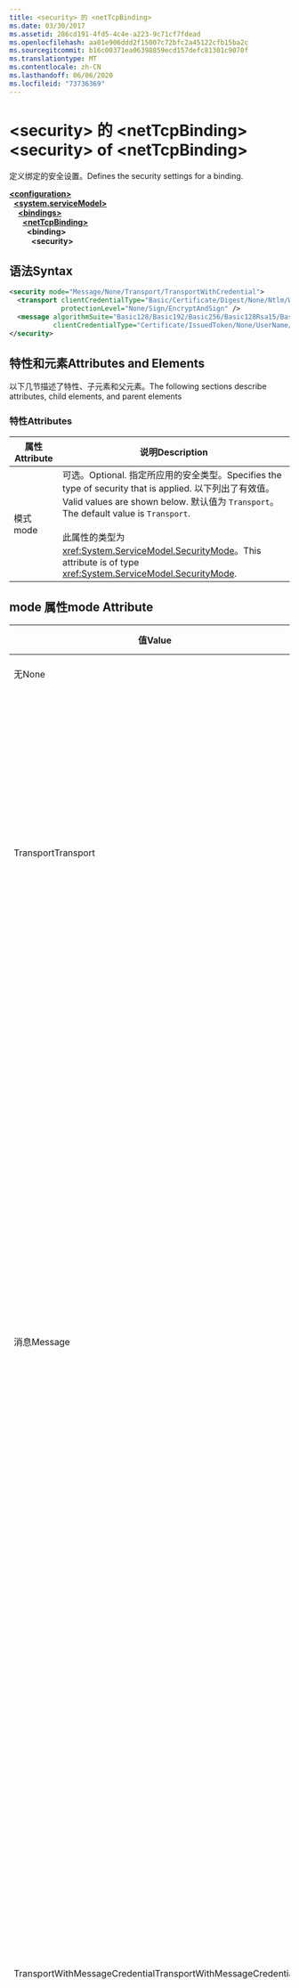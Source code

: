 ```yaml
---
title: <security> 的 <netTcpBinding>
ms.date: 03/30/2017
ms.assetid: 286cd191-4fd5-4c4e-a223-9c71cf7fdead
ms.openlocfilehash: aa01e906ddd2f15007c72bfc2a45122cfb15ba2c
ms.sourcegitcommit: b16c00371ea06398859ecd157defc81301c9070f
ms.translationtype: MT
ms.contentlocale: zh-CN
ms.lasthandoff: 06/06/2020
ms.locfileid: "73736369"
---
```

# <a name="security-of-nettcpbinding"></a><span data-ttu-id="b2dfa-102">\<security> 的 \<netTcpBinding></span><span class="sxs-lookup"><span data-stu-id="b2dfa-102">\<security> of \<netTcpBinding></span></span>
<span data-ttu-id="b2dfa-103">定义绑定的安全设置。</span><span class="sxs-lookup"><span data-stu-id="b2dfa-103">Defines the security settings for a binding.</span></span>  
  
[**\<configuration>**](../configuration-element.md)\
&nbsp;&nbsp;[**\<system.serviceModel>**](system-servicemodel.md)\
&nbsp;&nbsp;&nbsp;&nbsp;[**\<bindings>**](bindings.md)\
&nbsp;&nbsp;&nbsp;&nbsp;&nbsp;&nbsp;[**\<netTcpBinding>**](nettcpbinding.md)\
&nbsp;&nbsp;&nbsp;&nbsp;&nbsp;&nbsp;&nbsp;&nbsp;**\<binding>**\
&nbsp;&nbsp;&nbsp;&nbsp;&nbsp;&nbsp;&nbsp;&nbsp;&nbsp;&nbsp;**\<security>**  
  
## <a name="syntax"></a><span data-ttu-id="b2dfa-104">语法</span><span class="sxs-lookup"><span data-stu-id="b2dfa-104">Syntax</span></span>  
  
```xml  
<security mode="Message/None/Transport/TransportWithCredential">
  <transport clientCredentialType="Basic/Certificate/Digest/None/Ntlm/Windows"
             protectionLevel="None/Sign/EncryptAndSign" />
  <message algorithmSuite="Basic128/Basic192/Basic256/Basic128Rsa15/Basic256Rsa15/TripleDes/TripleDesRsa15/Basic128Sha256/Basic192Sha256/TripleDesSha256/Basic128Sha256Rsa15/Basic192Sha256Rsa15/Basic256Sha256Rsa15/TripleDesSha256Rsa15"
           clientCredentialType="Certificate/IssuedToken/None/UserName/Windows" />
</security>
```  
  
## <a name="attributes-and-elements"></a><span data-ttu-id="b2dfa-105">特性和元素</span><span class="sxs-lookup"><span data-stu-id="b2dfa-105">Attributes and Elements</span></span>  
 <span data-ttu-id="b2dfa-106">以下几节描述了特性、子元素和父元素。</span><span class="sxs-lookup"><span data-stu-id="b2dfa-106">The following sections describe attributes, child elements, and parent elements</span></span>  
  
### <a name="attributes"></a><span data-ttu-id="b2dfa-107">特性</span><span class="sxs-lookup"><span data-stu-id="b2dfa-107">Attributes</span></span>  
  
|<span data-ttu-id="b2dfa-108">属性</span><span class="sxs-lookup"><span data-stu-id="b2dfa-108">Attribute</span></span>|<span data-ttu-id="b2dfa-109">说明</span><span class="sxs-lookup"><span data-stu-id="b2dfa-109">Description</span></span>|  
|---------------|-----------------|  
|<span data-ttu-id="b2dfa-110">模式</span><span class="sxs-lookup"><span data-stu-id="b2dfa-110">mode</span></span>|<span data-ttu-id="b2dfa-111">可选。</span><span class="sxs-lookup"><span data-stu-id="b2dfa-111">Optional.</span></span> <span data-ttu-id="b2dfa-112">指定所应用的安全类型。</span><span class="sxs-lookup"><span data-stu-id="b2dfa-112">Specifies the type of security that is applied.</span></span> <span data-ttu-id="b2dfa-113">以下列出了有效值。</span><span class="sxs-lookup"><span data-stu-id="b2dfa-113">Valid values are shown below.</span></span> <span data-ttu-id="b2dfa-114">默认值为 `Transport`。</span><span class="sxs-lookup"><span data-stu-id="b2dfa-114">The default value is `Transport`.</span></span><br /><br /> <span data-ttu-id="b2dfa-115">此属性的类型为 <xref:System.ServiceModel.SecurityMode>。</span><span class="sxs-lookup"><span data-stu-id="b2dfa-115">This attribute is of type <xref:System.ServiceModel.SecurityMode>.</span></span>|  
  
## <a name="mode-attribute"></a><span data-ttu-id="b2dfa-116">mode 属性</span><span class="sxs-lookup"><span data-stu-id="b2dfa-116">mode Attribute</span></span>  
  
|<span data-ttu-id="b2dfa-117">值</span><span class="sxs-lookup"><span data-stu-id="b2dfa-117">Value</span></span>|<span data-ttu-id="b2dfa-118">说明</span><span class="sxs-lookup"><span data-stu-id="b2dfa-118">Description</span></span>|  
|-----------|-----------------|  
|<span data-ttu-id="b2dfa-119">无</span><span class="sxs-lookup"><span data-stu-id="b2dfa-119">None</span></span>|<span data-ttu-id="b2dfa-120">禁用安全性。</span><span class="sxs-lookup"><span data-stu-id="b2dfa-120">Security is disabled.</span></span>|  
|<span data-ttu-id="b2dfa-121">Transport</span><span class="sxs-lookup"><span data-stu-id="b2dfa-121">Transport</span></span>|<span data-ttu-id="b2dfa-122">使用 TLS over TCP 或 SPNego 提供传输安全性。</span><span class="sxs-lookup"><span data-stu-id="b2dfa-122">Transport security is provided using TLS over TCP or SPNego.</span></span> <span data-ttu-id="b2dfa-123">此服务可能需要使用 SSL 证书进行配置。</span><span class="sxs-lookup"><span data-stu-id="b2dfa-123">The service may need to be configured with SSL certificates.</span></span> <span data-ttu-id="b2dfa-124">可以使用此模式控制保护级别。</span><span class="sxs-lookup"><span data-stu-id="b2dfa-124">It is possible to control the protection level with this mode.</span></span>|  
|<span data-ttu-id="b2dfa-125">消息</span><span class="sxs-lookup"><span data-stu-id="b2dfa-125">Message</span></span>|<span data-ttu-id="b2dfa-126">使用 SOAP 消息安全提供安全性。</span><span class="sxs-lookup"><span data-stu-id="b2dfa-126">Security is provided using SOAP message security.</span></span> <span data-ttu-id="b2dfa-127">默认情况下，将对 SOAP 正文进行加密和签名。</span><span class="sxs-lookup"><span data-stu-id="b2dfa-127">By default, the SOAP body is encrypted and signed.</span></span> <span data-ttu-id="b2dfa-128">此模式提供了各种各样的功能，例如服务凭据在带外客户端是否可用、要使用的算法套件以及要应用于消息正文的保护级别。</span><span class="sxs-lookup"><span data-stu-id="b2dfa-128">This mode offers a variety of features, such as whether the service credentials are available at the client out of band, the algorithm suite to use, and what level of protection to apply to the message body.</span></span> <span data-ttu-id="b2dfa-129">每个会话将执行一次客户端身份验证，身份验证的结果在会话过程中将被缓存。</span><span class="sxs-lookup"><span data-stu-id="b2dfa-129">Client authentication is performed once per session and the results of authentication are cached for the duration of the session.</span></span>|  
|<span data-ttu-id="b2dfa-130">TransportWithMessageCredential</span><span class="sxs-lookup"><span data-stu-id="b2dfa-130">TransportWithMessageCredential</span></span>|<span data-ttu-id="b2dfa-131">传输安全性与消息安全性结合使用。</span><span class="sxs-lookup"><span data-stu-id="b2dfa-131">Transport security is coupled with message security.</span></span> <span data-ttu-id="b2dfa-132">使用 TLS over TCP 或 SPNego 提供传输安全性，传输安全性可确保完整性、保密性和服务器身份验证。</span><span class="sxs-lookup"><span data-stu-id="b2dfa-132">Transport security is provided by TLS over TCP, or SPNego, and ensures integrity, confidentiality, and server authentication.</span></span> <span data-ttu-id="b2dfa-133">SOAP 消息安全性提供客户端身份验证。</span><span class="sxs-lookup"><span data-stu-id="b2dfa-133">SOAP message security provides client authentication.</span></span> <span data-ttu-id="b2dfa-134">默认情况下，每个会话将执行一次客户端身份验证，身份验证的结果在会话过程中将被缓存。</span><span class="sxs-lookup"><span data-stu-id="b2dfa-134">By default, client authentication is performed once per session and the results of authentication are cached for the duration of the session.</span></span>|  
  
### <a name="child-elements"></a><span data-ttu-id="b2dfa-135">子元素</span><span class="sxs-lookup"><span data-stu-id="b2dfa-135">Child Elements</span></span>  
  
|<span data-ttu-id="b2dfa-136">元素</span><span class="sxs-lookup"><span data-stu-id="b2dfa-136">Element</span></span>|<span data-ttu-id="b2dfa-137">描述</span><span class="sxs-lookup"><span data-stu-id="b2dfa-137">Description</span></span>|  
|-------------|-----------------|  
|[\<transport>](transport-of-nettcpbinding.md)|<span data-ttu-id="b2dfa-138">定义传输的安全设置。</span><span class="sxs-lookup"><span data-stu-id="b2dfa-138">Defines the security settings for the transport.</span></span> <span data-ttu-id="b2dfa-139">此元素的类型为 <xref:System.ServiceModel.Configuration.TcpTransportSecurityElement>。</span><span class="sxs-lookup"><span data-stu-id="b2dfa-139">This element is of type <xref:System.ServiceModel.Configuration.TcpTransportSecurityElement>.</span></span>|  
|[\<message>](message-element-of-nettcpbinding.md)|<span data-ttu-id="b2dfa-140">定义消息的安全设置。</span><span class="sxs-lookup"><span data-stu-id="b2dfa-140">Defines the security settings for the message.</span></span> <span data-ttu-id="b2dfa-141">此元素的类型为 <xref:System.ServiceModel.Configuration.MessageSecurityOverTcpElement>。</span><span class="sxs-lookup"><span data-stu-id="b2dfa-141">This element is of type <xref:System.ServiceModel.Configuration.MessageSecurityOverTcpElement>.</span></span>|  
  
### <a name="parent-elements"></a><span data-ttu-id="b2dfa-142">父元素</span><span class="sxs-lookup"><span data-stu-id="b2dfa-142">Parent Elements</span></span>  
  
|<span data-ttu-id="b2dfa-143">元素</span><span class="sxs-lookup"><span data-stu-id="b2dfa-143">Element</span></span>|<span data-ttu-id="b2dfa-144">描述</span><span class="sxs-lookup"><span data-stu-id="b2dfa-144">Description</span></span>|  
|-------------|-----------------|  
|<span data-ttu-id="b2dfa-145">binding</span><span class="sxs-lookup"><span data-stu-id="b2dfa-145">binding</span></span>|<span data-ttu-id="b2dfa-146">的绑定元素 [\<netTcpBinding>](nettcpbinding.md) 。</span><span class="sxs-lookup"><span data-stu-id="b2dfa-146">The binding element of the [\<netTcpBinding>](nettcpbinding.md).</span></span>|  
  
## <a name="remarks"></a><span data-ttu-id="b2dfa-147">注解</span><span class="sxs-lookup"><span data-stu-id="b2dfa-147">Remarks</span></span>  
 <span data-ttu-id="b2dfa-148">每个标准绑定都提供用于控制传输安全性需求的参数。</span><span class="sxs-lookup"><span data-stu-id="b2dfa-148">Each of the standard bindings provides parameters for controlling the transfer security requirements.</span></span> <span data-ttu-id="b2dfa-149">这些参数通常包括指定是使用消息级安全性还是使用传输级安全性的安全模式，还包括客户端凭据类型的选项。</span><span class="sxs-lookup"><span data-stu-id="b2dfa-149">These parameters typically include the security mode that specified whether message-level or transport-level security is used and the choice of client credential type.</span></span> <span data-ttu-id="b2dfa-150">基于这些参数提供的可供选择的选项，构建一个具有适当安全性的信道堆栈。</span><span class="sxs-lookup"><span data-stu-id="b2dfa-150">Based on the choice of options these parameters present, a channel stack is constructed with appropriate security.</span></span>  
  
 <span data-ttu-id="b2dfa-151">由 Windows Communication Foundation (WCF) 提供的系统提供的绑定是一组旨在满足一些最常见的方案要求的绑定。</span><span class="sxs-lookup"><span data-stu-id="b2dfa-151">The system-provided bindings supplied by Windows Communication Foundation (WCF) are a set designed to meet some of the most common scenario requirements.</span></span> <span data-ttu-id="b2dfa-152">所有这些绑定都允许为某些特定的目标方案指定安全要求。</span><span class="sxs-lookup"><span data-stu-id="b2dfa-152">Each of these bindings allows the specification of security requirements for some specific targeted scenarios.</span></span>  
  
 <span data-ttu-id="b2dfa-153">此配置元素提供用于 `netTcpBinding` 的安全规范。</span><span class="sxs-lookup"><span data-stu-id="b2dfa-153">This configuration element provides the security specifications for `netTcpBinding`.</span></span> <span data-ttu-id="b2dfa-154">这是一种适合于跨计算机通信的安全、可靠且进行了优化的绑定。</span><span class="sxs-lookup"><span data-stu-id="b2dfa-154">This is a secure, reliable, optimized binding suitable for cross-machine communication.</span></span> <span data-ttu-id="b2dfa-155">默认情况下，它生成运行时通信堆栈，该堆栈支持用于消息传递的 TCP、消息安全性和身份验证的 Windows 安全、可靠的 WS-ReliableMessaging，以及二进制消息编码。</span><span class="sxs-lookup"><span data-stu-id="b2dfa-155">By default it generates a runtime communication stack supporting TCP for message delivery and Windows Security for message security and authentication, WS-ReliableMessaging for reliability, and binary message encoding.</span></span>  
  
## <a name="see-also"></a><span data-ttu-id="b2dfa-156">另请参阅</span><span class="sxs-lookup"><span data-stu-id="b2dfa-156">See also</span></span>

- <xref:System.ServiceModel.NetTcpSecurity>
- <xref:System.ServiceModel.NetTcpBinding.Security%2A>
- <xref:System.ServiceModel.Configuration.NetTcpBindingElement.Security%2A>
- <xref:System.ServiceModel.Configuration.NetTcpSecurityElement>
- [<span data-ttu-id="b2dfa-157">保护服务和客户端的安全</span><span class="sxs-lookup"><span data-stu-id="b2dfa-157">Securing Services and Clients</span></span>](../../../wcf/feature-details/securing-services-and-clients.md)
- [<span data-ttu-id="b2dfa-158">绑定</span><span class="sxs-lookup"><span data-stu-id="b2dfa-158">Bindings</span></span>](../../../wcf/bindings.md)
- [<span data-ttu-id="b2dfa-159">配置系统提供的绑定</span><span class="sxs-lookup"><span data-stu-id="b2dfa-159">Configuring System-Provided Bindings</span></span>](../../../wcf/feature-details/configuring-system-provided-bindings.md)
- [<span data-ttu-id="b2dfa-160">使用绑定配置服务和客户端</span><span class="sxs-lookup"><span data-stu-id="b2dfa-160">Using Bindings to Configure Services and Clients</span></span>](../../../wcf/using-bindings-to-configure-services-and-clients.md)
- [\<binding>](bindings.md)
